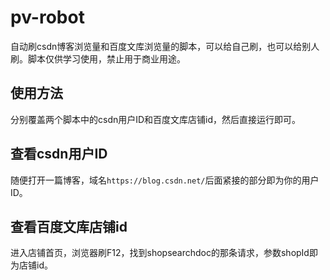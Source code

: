# pv-robot
自动刷csdn博客浏览量和百度文库浏览量的脚本，可以给自己刷，也可以给别人刷。脚本仅供学习使用，禁止用于商业用途。
## 使用方法
分别覆盖两个脚本中的csdn用户ID和百度文库店铺id，然后直接运行即可。
## 查看csdn用户ID
随便打开一篇博客，域名`https://blog.csdn.net/`后面紧接的部分即为你的用户ID。
## 查看百度文库店铺id
进入店铺首页，浏览器刷F12，找到shopsearchdoc的那条请求，参数shopId即为店铺id。
